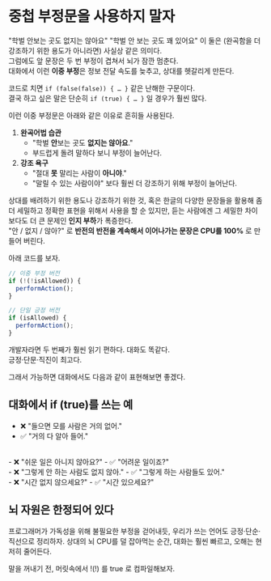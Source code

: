 # 중첩 부정문을 사용하지 말자

"학벌 안보는 곳도 없지는 않아요"
"학벌 안 보는 곳도 꽤 있어요"
이 둘은 (완곡함을 더 강조하기 위한 용도가 아니라면) 사실상 같은 의미다.  
그럼에도 앞 문장은 두 번 부정이 겹쳐서 뇌가 잠깐 멈춘다.  
대화에서 이런 **이중 부정**은 정보 전달 속도를 늦추고, 상대를 헷갈리게 만든다.  

코드로 치면 `if (false(false)) { … }` 같은 난해한 구문이다.  
결국 하고 싶은 말은 단순히 `if (true) { … }` 일 경우가 훨씬 많다.    
  
이런 이중 부정문은 아래와 같은 이유로 흔히들 사용된다.  

1. **완곡어법 습관**  
   - "학벌 **안**보는 곳도 **없지는 않아요**."  
   - 부드럽게 돌려 말하다 보니 부정이 늘어난다.
2. **강조 욕구**  
   - "절대 **못** 말리는 사람이 **아니야**."
   - "말릴 수 있는 사람이야" 보다 훨씬 더 강조하기 위해 부정이 늘어난다.

상대를 배려하기 위한 용도나 강조하기 위한 것, 혹은 한글의 다양한 문장들을 활용해 좀 더 세밀하고 정확한 표현을 위해서 사용을 할 순 있지만, 듣는 사람에겐 그 세밀한 차이 보다도 더 큰 문제인 **인지 부하**가 폭증한다.  
"안 / 없지 / 않아?" 로 **반전의 반전을 계속해서 이어나가는 문장은 CPU를 100%** 로 만들어 버린다.  
  
아래 코드를 보자.

```javascript
// 이중 부정 버전
if (!(!isAllowed)) {
  performAction();
}

// 단일 긍정 버전
if (isAllowed) {
  performAction();
}
```

개발자라면 두 번째가 훨씬 읽기 편하다.
대화도 똑같다.  
긍정·단문·직진이 최고다.  
  
그래서 가능하면 대화에서도 다음과 같이 표현해보면 좋겠다.

## 대화에서 if (true)를 쓰는 예

- ❌ "들으면 모를 사람은 거의 없어."  
- ✅ "거의 다 알아 들어."
<br/>
- ❌ "쉬운 일은 아니지 않아요?"  
- ✅ "어려운 일이죠?"
<br/>
- ❌ "그렇게 안 하는 사람도 없지 않아."  
- ✅ "그렇게 하는 사람들도 있어."
<br/>
- ❌ "시간 없지 않으세요?"  
- ✅ "시간 있으세요?"

## 뇌 자원은 한정되어 있다

프로그래머가 가독성을 위해 불필요한 부정을 걷어내듯,
우리가 쓰는 언어도 긍정·단순·직선으로 정리하자.
상대의 뇌 CPU를 덜 잡아먹는 순간,
대화는 훨씬 빠르고, 오해는 현저히 줄어든다.

말을 꺼내기 전, 머릿속에서 !(!) 를 true 로 컴파일해보자.